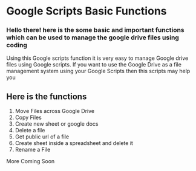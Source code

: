 <h1>Google Scripts Basic Functions</h1>
<h3> Hello there! here is the some basic and important functions which can be used to manage the google drive files using coding</h3>

<p>Using this Google scripts function it is very easy to manage Google drive files using Google scripts. If you want to use the Google Drive as a file management system using your Google Scripts then this scripts may help you </p>

<h2>Here is the functions</h2> 
<ol>
<li>Move Files across Google Drive </li>
<li> Copy Files</li>
<li> Create new sheet or google docs</li>
<li>Delete a file</li>
<li>Get public url of a file</li>
<li>Create sheet inside a spreadsheet and delete it</li>
<li>Rename a File</li>
</ol>
More Coming Soon


